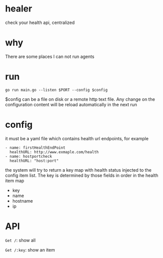 # healer
check your health api,  centralized

# why

There are some places I can not run agents

# run 
```
go run main.go --listen $PORT --config $config
```

$config can be a file on disk or a remote http text file.  Any change on the
configuration content will be reload automatically in the next run

# config

it must be a yaml file which contains health url endpoints, for example
```
- name: firstHealthEndPoint
  healthURL: http://www.exmaple.com/health
- name: hostportcheck
  healthURL: "host:port"
```

the system will try to return a key map with health status injected to the
config item list. The key is determined by those fields in order in the health
item map

- key
- name
- hostname
- ip

# API
 
`Get /`: show all

`Get /:key`: show an item
